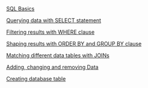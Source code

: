 [SQL Basics](https://github.com/pseudoforce/MSSQL-server-DBA/blob/main/AdventureWorks/sql-basic/SQLBasics.sql)

[Querying data with SELECT statement](https://github.com/pseudoforce/MSSQL-server-DBA/blob/main/AdventureWorks/sql-basic/Querying%20data%20with%20SELECT%20statement.sql)

[Filtering results with WHERE clause](https://github.com/pseudoforce/MSSQL-server-DBA/blob/main/AdventureWorks/sql-basic/Filtering%20results%20with%20Where%20clause.sql)

[Shaping results with ORDER BY and GROUP BY clause](https://github.com/pseudoforce/MSSQL-server-DBA/blob/main/AdventureWorks/sql-basic/Shaping%20Results%20with%20ORDER%20BY%20and%20GROUP%20BY%20clause.sql)

[Matching different data tables with JOINs](https://github.com/pseudoforce/MSSQL-server-DBA/blob/main/AdventureWorks/sql-basic/Matching%20Different%20Data%20Tables%20with%20JOINs.sql)

[Adding, changing and removing Data]()

[Creating database table]()
